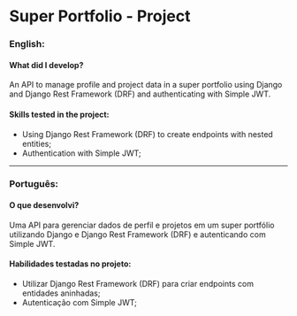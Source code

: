 # Super Portfolio - Project

### English:

#### What did I develop?

An API to manage profile and project data in a super portfolio using Django and Django Rest Framework (DRF) and authenticating with Simple JWT.

#### Skills tested in the project:

- Using Django Rest Framework (DRF) to create endpoints with nested entities;
- Authentication with Simple JWT;

---

### Português:

#### O que desenvolvi?

Uma API para gerenciar dados de perfil e projetos em um super portfólio utilizando Django e Django Rest Framework (DRF) e autenticando com Simple JWT.

#### Habilidades testadas no projeto:

- Utilizar Django Rest Framework (DRF) para criar endpoints com entidades aninhadas;
- Autenticação com Simple JWT;
